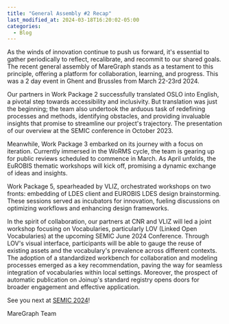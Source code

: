 ```yaml
---
title: "General Assembly #2 Recap"
last_modified_at: 2024-03-18T16:20:02-05:00
categories:
  - Blog
---
```




As the winds of innovation continue to push us forward, it's essential to gather periodically to reflect, recalibrate, and recommit to our shared goals. The recent general assembly of MareGraph stands as a testament to this principle, offering a platform for collaboration, learning, and progress. This was a 2 day event in Ghent and Brussles from March 22-23rd 2024. 

Our partners in Work Package 2 successfully translated OSLO into English, a pivotal step towards accessibility and inclusivity. But translation was just the beginning; the team also undertook the arduous task of redefining processes and methods, identifying obstacles, and providing invaluable insights that promise to streamline our project's trajectory. The presentation of our overview at the SEMIC conference in October 2023.  

Meanwhile, Work Package 3 embarked on its journey with a focus on iteration. Currently immersed in the WoRMS cycle, the team is gearing up for public reviews scheduled to commence in March. As April unfolds, the EuROBIS thematic workshops will kick off, promising a dynamic exchange of ideas and insights.

Work Package 5, spearheaded by VLIZ, orchestrated workshops on two fronts: embedding of LDES client and EUROBIS LDES design brainstorming. These sessions served as incubators for innovation, fueling discussions on optimizing workflows and enhancing design frameworks.

In the spirit of collaboration, our partners at CNR and VLIZ will led a joint workshop focusing on Vocabularies, particularly LOV (Linked Open Vocabularies) at the upcoming SEMIC June 2024 Conference. Through LOV's visual interface, participants will be able to gauge the reuse of existing assets and the vocabulary's prevalence across different contexts. The adoption of a standardized workbench for collaboration and modeling processes emerged as a key recommendation, paving the way for seamless integration of vocabularies within local settings. Moreover, the prospect of automatic publication on Joinup's standard registry opens doors for broader engagement and effective application.

See you next at [SEMIC 2024](https://belgian-presidency.consilium.europa.eu/en/events/semic2024/)!

MareGraph Team 

